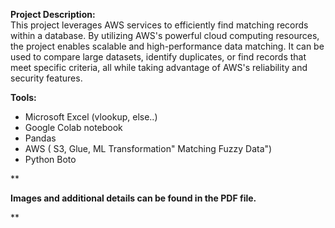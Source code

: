 
**Project Description:**
</br>This project leverages AWS services to efficiently find matching records within a database. By utilizing AWS's powerful cloud computing resources, the project enables scalable and high-performance data matching. It can be used to compare large datasets, identify duplicates, or find records that meet specific criteria, all while taking advantage of AWS's reliability and security features.

**Tools:**
</br>

 - Microsoft Excel (vlookup, else..)
 - Google Colab notebook
 - Pandas
 - AWS ( S3, Glue, ML Transformation" Matching Fuzzy Data")
 - Python Boto

**

**Images and additional details can be found in the PDF file.**

**
